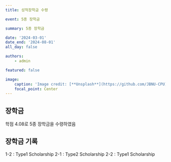 ```yaml
---
title: 성적장학금 수령

event: 5종 장학금

summary: 5종 장학금

date: '2024-03-01'
date_end: '2024-08-01'
all_day: false

authors:
    - admin

featured: false

image:
    caption: 'Image credit: [**Unsplash**](https://github.com/JBNU-CPU)'
    focal_point: Center
---
```


## 장학금
학점 4.08로 5종 장학금을 수령하였음

## 장학금 기록
1-2 : Type1 Scholarship
2-1 : Type2 Scholarship
2-2 : Type1 Scholarship

